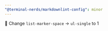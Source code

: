 ```yaml
---
"@terminal-nerds/markdownlint-config": minor
---
```


🔧 Change `list-marker-space` -> `ul-single` to 1
